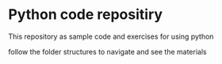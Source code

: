 # Python code repositiry

This repository as sample code and exercises for using python

follow the folder structures to navigate and see the materials
